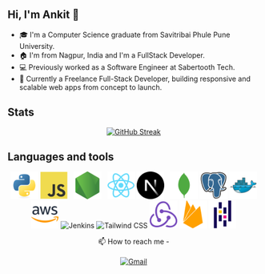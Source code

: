 ## Hi, I'm Ankit 👋

- 🎓 I'm a Computer Science graduate from Savitribai Phule Pune University.
- 🏠 I'm from Nagpur, India and I'm a FullStack Developer.
- 💻 Previously worked as a Software Engineer at Sabertooth Tech.
- 🌱 Currently a Freelance Full-Stack Developer, building responsive and scalable web apps from concept to launch.

## Stats
<div align="center">
  <a href="https://git.io/streak-stats"><img src="https://streak-stats.demolab.com?user=ankitnub&theme=github-dark-dimmed&hide_border=true" alt="GitHub Streak" /></a>
</div>


## Languages and tools
<p align="center">
  <img src='https://github.com/devicons/devicon/blob/master/icons/python/python-original.svg' width=55px height=55px alt="Python">
  <img src='https://github.com/devicons/devicon/raw/master/icons/javascript/javascript-original.svg' width=55px height=55px alt="JavaScript">
  <img src='https://github.com/devicons/devicon/blob/master/icons/nodejs/nodejs-original.svg' width=55px height=55px alt="Node.js">
  <img src='https://github.com/devicons/devicon/raw/master/icons/react/react-original.svg' width=55px height=55px alt="React">
  <img src='https://github.com/devicons/devicon/blob/master/icons/nextjs/nextjs-original.svg' width=55px height=55px alt="Next.js">
  <img src='https://github.com/devicons/devicon/raw/master/icons/mongodb/mongodb-plain.svg' width=55px height=55px alt="MongoDB">
  <img src='https://github.com/devicons/devicon/blob/master/icons/postgresql/postgresql-original.svg' width=55px height=55px alt="PostgreSQL">
  <img src='https://github.com/devicons/devicon/blob/master/icons/docker/docker-original.svg' width=55px height=55px alt="Docker">
  <img src='https://github.com/devicons/devicon/blob/master/icons/amazonwebservices/amazonwebservices-original-wordmark.svg' width=55px height=55px alt="AWS">
  <img src='https://www.vectorlogo.zone/logos/jenkins/jenkins-icon.svg' width="55px" height="55px" alt="Jenkins"/>
  <img src='https://www.vectorlogo.zone/logos/tailwindcss/tailwindcss-icon.svg' width="55px" height="55px" alt="Tailwind CSS"/>
  <img src='https://github.com/devicons/devicon/raw/master/icons/redux/redux-original.svg' width="55px" height="55px" alt="Redux"/>
  <img src='https://github.com/devicons/devicon/raw/master/icons/firebase/firebase-plain.svg' width="55px" height="55px" alt="Firebase"/>
  <img src='https://github.com/devicons/devicon/raw/master/icons/pandas/pandas-original.svg' width="55px" height="55px" alt="Pandas"/>
</p>
<div align="center">
  📫 How to reach me -
  <br>
  <br>
  <a href="mailto:workankitnub@gmail.com">
    <img src="https://img.shields.io/badge/Gmail-D14836?style=for-the-badge&logo=gmail&logoColor=white" alt="Gmail">
  </a>
</div>
